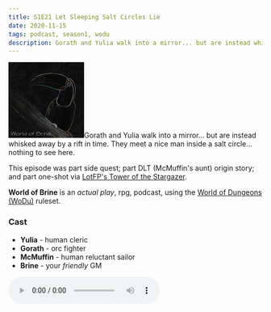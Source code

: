 ```yaml
---
title: S1E21 Let Sleeping Salt Circles Lie
date: 2020-11-15
tags: podcast, season1, wodu
description: Gorath and Yulia walk into a mirror... but are instead whisked away by a rift in time. They meet a nice man inside a salt circle... nothing to see here.
---
```


![thumb](assets/images/season1_thumb.png)Gorath and Yulia walk into a mirror... but are instead whisked away by a rift in time. They meet a nice man inside a salt circle... nothing to see here.

This episode was part side quest; part DLT (McMuffin's aunt) origin story; and part one-shot via [LotFP's Tower of the Stargazer](http://www.lotfp.com/RPG/products/tower-of-the-stargazer).

**World of Brine** is an _actual play_, rpg, podcast, using the [World of Dungeons (WoDu)](http://www.onesevendesign.com/dw/world_of_dungeons_1979.pdf) ruleset.

<break>

### Cast
- **Yulia** - human cleric
- **Gorath** - orc fighter
- **McMuffin** - human reluctant sailor
- **Brine** - your _friendly_ GM

<audio controls src="https://archive.org/download/s1e9-cloud_city/s1e21-let_sleeping_salt_circles_lie.mp3"></audio>
